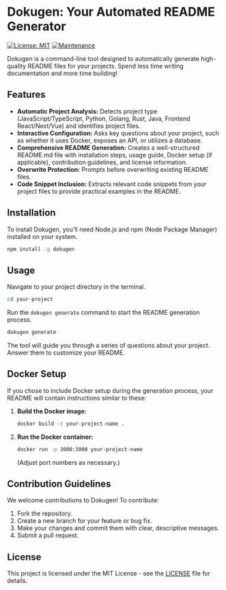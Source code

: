 # Dokugen: Your Automated README Generator

[![License: MIT](https://img.shields.io/badge/License-MIT-yellow.svg)](https://opensource.org/licenses/MIT)
[![Maintenance](https://img.shields.io/badge/Maintained%3F-yes-green.svg)](https://github.com/your-username/dokugen/graphs/commit-activity)

Dokugen is a command-line tool designed to automatically generate high-quality README files for your projects.  Spend less time writing documentation and more time building!

## Features

-   **Automatic Project Analysis:** Detects project type (JavaScript/TypeScript, Python, Golang, Rust, Java, Frontend React/Next/Vue) and identifies project files.
-   **Interactive Configuration:** Asks key questions about your project, such as whether it uses Docker, exposes an API, or utilizes a database.
-   **Comprehensive README Generation:** Creates a well-structured README.md file with installation steps, usage guide, Docker setup (if applicable), contribution guidelines, and license information.
-   **Overwrite Protection:**  Prompts before overwriting existing README files.
-   **Code Snippet Inclusion:** Extracts relevant code snippets from your project files to provide practical examples in the README.

## Installation

To install Dokugen, you'll need Node.js and npm (Node Package Manager) installed on your system.

```bash
npm install -g dokugen
```

## Usage

Navigate to your project directory in the terminal.

```bash
cd your-project
```

Run the `dokugen generate` command to start the README generation process.

```bash
dokugen generate
```

The tool will guide you through a series of questions about your project.  Answer them to customize your README.

## Docker Setup

If you chose to include Docker setup during the generation process, your README will contain instructions similar to these:

1.  **Build the Docker image:**

    ```bash
    docker build -t your-project-name .
    ```

2.  **Run the Docker container:**

    ```bash
    docker run -p 3000:3000 your-project-name
    ```

    (Adjust port numbers as necessary.)

## Contribution Guidelines

We welcome contributions to Dokugen! To contribute:

1.  Fork the repository.
2.  Create a new branch for your feature or bug fix.
3.  Make your changes and commit them with clear, descriptive messages.
4.  Submit a pull request.

## License

This project is licensed under the MIT License - see the [LICENSE](LICENSE) file for details.
